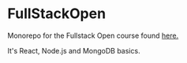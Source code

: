 # FullStackOpen
Monorepo for the Fullstack Open course found [here.](https://fullstackopen.com/en/)

It's React, Node.js and MongoDB basics.

